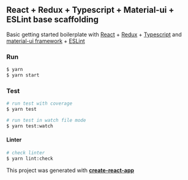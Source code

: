 ## React + Redux + Typescript + Material-ui + ESLint base scaffolding

Basic getting started boilerplate with [React](https://reactjs.org/) + [Redux](https://redux.js.org/introduction) + [Typescript](https://www.typescriptlang.org/) and [material-ui framework](https://material-ui.com/) + [ESLint](https://eslint.org/)

### Run

```bash
$ yarn
$ yarn start
```

### Test

```bash
# run test with coverage
$ yarn test

# run test in watch file mode
$ yarn test:watch
```

#### Linter 

```bash
# check linter
$ yarn lint:check
```

This project was generated with **[create-react-app](https://github.com/facebook/create-react-app)**
